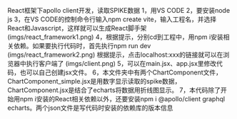 React框架下apollo client开发，读取SPIKE数据
1，用VS CODE
2，要安装node js
3，在VS CODE的控制命令行输入npm create vite，输入工程名，并选择React和Javascript，这样就可以生成React脚手架
(imgs/react_framework1.png)
4，根据提示，分别cd到工程中，用npm i安装相关依赖。如果要执行代码时，首先执行npm run dev
(imgs/react_framework2.png)
根据提示，点击localhost:xxx的链接就可以在浏览器中执行客户端了
(imgs/client.png)
5，可以在main.jsx、app.jsx里修改代码，也可以自己创建jsx文件。
6，本文件夹中有两个ChartComponent文件，ChartComponent_simple.jsx是用数字显示读取的spike数据，ChartComponent.jsx是结合了echarts将数据用折线图显示。
7，本代码除了开始用npm i安装的React相关依赖以外，还要安装npm i @apollo/client graphql echarts。两个json文件是写代码时安装的依赖库的版本信息